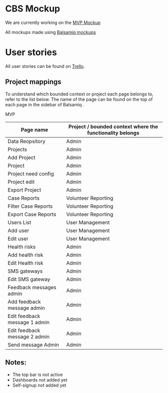 # CBS Mockup
We are currently working on the [MVP Mockup](https://balsamiq.cloud/sgyjn/pz5f9qp)

All mockups made using [Balsamiq mockups](https://balsamiq.cloud)
 
 
# User stories

All user stories can be found on [Trello](https://trello.com/b/6xbowfgP/user-stories).

## Project mappings

To understand which bounded context or project each page belongs to, refer to the list below. The name of the page can be found on the top of each page in the sidebar of Balsamiq .

MVP

| Page name  | Project / bounded context where the functionality belongs
|---|---|
| Data Reopsitory | Admin
| Projects | Admin
| Add Project | Admin 
| Project | Admin
| Project need config | Admin
| Project edit | Admin
| Export Project  | Admin
| Case Reports | Volunteer Reporting
| Filter Case Reports | Volunteer Reporting
| Export Case Reports | Volunteer Reporting
| Users List | User Management
| Add user | User Management
| Edit user | User Management
| Health risks | Admin
| Add health risk | Admin
| Edit Health risk | Admin
| SMS gateways | Admin
| Edit SMS gateway | Admin
| Feedback messages admin | Admin
| Add feedback message admin | Admin
| Edit feedback message 1 admin | Admin
| Edit feedback message 2 admin | Admin
| Send message Admin | Admin


## Notes:
* The top bar is not active
* Dashboards not added yet
* Self-signup not added yet